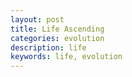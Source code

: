 ```yaml
---
layout: post
title: Life Ascending
categories: evolution
description: life
keywords: life, evolution
---
```


